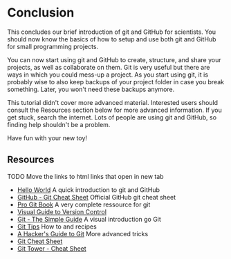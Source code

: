 # Conclusion

This concludes our brief introduction of git and GitHub for
scientists. You should now know the basics of how to setup and use both git and
GitHub for small programming projects.

You can now start using git and GitHub to create, structure, and share your
projects, as well as collaborate on them. Git is very useful but there are ways
in which you could mess-up a project. As you start using git, it is probably
wise to also keep backups of your project folder in case you break something.
Later, you won't need these backups anymore.

This tutorial didn't cover more advanced material. Interested users should
consult the Resources section below for more advanced information. If you
get stuck, search the internet. Lots of people are using git and GitHub, so
finding help shouldn't be a problem.

Have fun with your new toy!

## Resources

TODO Move the links to html links that open in new tab

- [Hello World](https://guides.github.com/activities/hello-world/) A quick introduction to git and GitHub
- [GitHub - Git Cheat Sheet](https://training.github.com/kit/downloads/github-git-cheat-sheet.pdf) Official GitHub git cheat sheet
- [Pro Git Book](http://git-scm.com/book/en/v2) A very complete ressource for git
- [Visual Guide to Version Control](http://betterexplained.com/articles/a-visual-guide-to-version-control/)
- [Git - The Simple Guide](http://rogerdudler.github.io/git-guide/) A visual introduction go Git
- [Git Tips](https://github.com/git-tips/tips) How to and recipes
- [A Hacker's Guide to Git](http://wildlyinaccurate.com/a-hackers-guide-to-git/?utm_content=buffer9ee6e&utm_medium=social&utm_source=twitter.com&utm_campaign=buffer) More advanced tricks
- [Git Cheat Sheet](http://www.cheat-sheets.org/saved-copy/git-cheat-sheet.pdf)
- [Git Tower - Cheat Sheet](http://www.git-tower.com/blog/git-cheat-sheet/)
